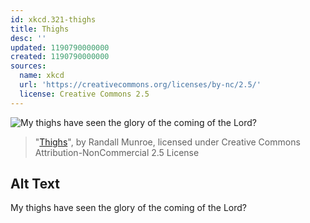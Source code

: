 ```yaml
---
id: xkcd.321-thighs
title: Thighs
desc: ''
updated: 1190790000000
created: 1190790000000
sources:
  name: xkcd
  url: 'https://creativecommons.org/licenses/by-nc/2.5/'
  license: Creative Commons 2.5
---
```

![My thighs have seen the glory of the coming of the Lord?](https://imgs.xkcd.com/comics/thighs.png)
> "[Thighs](https://xkcd.com/321/)", by Randall Munroe, licensed under Creative Commons Attribution-NonCommercial 2.5 License

## Alt Text
My thighs have seen the glory of the coming of the Lord?
